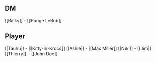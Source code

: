 ## DM
[[Balky]] - [[Ponge LeBob]]

## Player
[[Tauhu]] - [[Kitty-In-Krocs]]
[[Ashie]] - [[Max Miller]]
[[Niki]] - [[Jim]]
[[Thierry]] - [[John Doe]]
